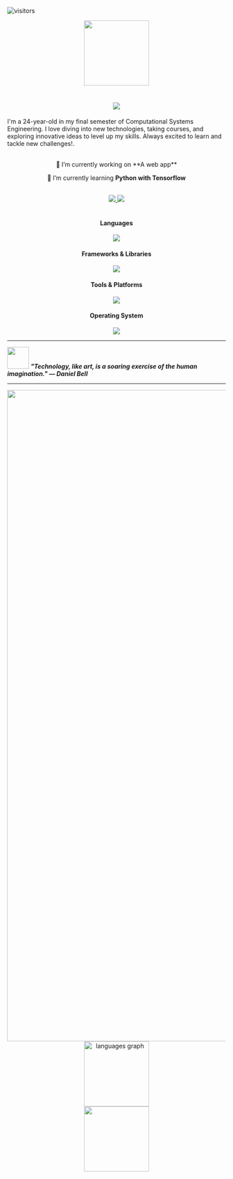 ![visitors](https://visitor-badge.laobi.icu/badge?page_id=SofiaGC009.SofiaGC009)
<div id="codign-time" align="center">
  <img src="https://media.giphy.com/media/v1.Y2lkPTc5MGI3NjExMmhuOWEyMnhyODZhaDA3MDRtYTJ5dGg2dDNtM2NnbmI1ZmZqdDJ4YyZlcD12MV9pbnRlcm5hbF9naWZfYnlfaWQmY3Q9cw/NgurY1o4z080Jfoyzw/giphy.gif" width="150"/>
</div>
<h1 align="center">
<img src="https://readme-typing-svg.herokuapp.com/?font=Courier+Prime&weight=700&size=35&center=true&vCenter=true&width=500&height=70&duration=4000&color=AA21A6&lines=Hi+there!;I'm+Sofia+Garcia+;Welcome+to+my+profile!;"/>
  </h1>

  <p>
    I'm a 24-year-old in my final semester of Computational Systems Engineering. I love diving into new technologies, taking courses, and exploring innovative ideas to level up my skills. Always excited to learn and tackle new challenges!.
  </p>

<br>

<div align="center">
🔭 I’m currently working on **A web app**
  
🌱 I’m currently learning **Python with Tensorflow**
</div>

<br>

<div align="center">
  <a href="mailto:asofiagarcia00@gmail.com" target="_blank_">
<img src="https://img.shields.io/badge/Gmail-333333?style=for-the-badge&logo=gmail&logoColor=white" target="_blank_" />
  </a>
  <a href="https://in.linkedin.com/in/sofia-garcia-987175216" target="_blank_">
    <img src="https://img.shields.io/badge/LinkedIn-0077B5?style=for-the-    badge&logo=linkedin&logoColor=white" target="_blank_" />
  </a>
</div>

<br>

<h4 align="center">
  Languages
</h4>
<p align="center">
  <a href="https://skillicons.dev">
    <img src="https://skillicons.dev/icons?i=java,php,mysql,html,css,js,r,octave,&perline=6" />
  </a>
</p>

<h4 align="center">
  Frameworks & Libraries
</h4>
<p align="center">
  <a href="https://skillicons.dev">
    <img src="https://skillicons.dev/icons?i=bootstrap,jquery,nodejs,react,&perline=6" />
  </a>
</p>

<h4 align="center">
  Tools & Platforms
</h4>
<p align="center">
  <a href="https://skillicons.dev">
    <img src="https://skillicons.dev/icons?i=vscode,visualstudio,git,azure,netlify,npm,unity,blender,&perline=6" />
  </a>
</p>

<h4 align="center">
  Operating System
</h4>
<p align="center">
  <a href="https://skillicons.dev">
    <img src="https://skillicons.dev/icons?i=windows,&perline=6" />
  </a>
</p>

---

<img src="https://media.giphy.com/media/v1.Y2lkPTc5MGI3NjExbHlybm5iODB6d2NkamxwM2I5MHc3N2VybjQ0bXlheWVpM3drMjRsYiZlcD12MV9pbnRlcm5hbF9naWZfYnlfaWQmY3Q9cw/fdt4RGJKIi1ZbIhPvn/giphy.gif" width="50"> <em><b>"Technology, like art, is a soaring exercise of the human imagination." — Daniel Bell</b></em>

---

<div align="center">
<img src="https://github-readme-stats.vercel.app/api?username=SofiaGC009&hide_rank=false&show_icons=true&include_all_commits=true&count_private=true&disable_animations=false&theme=dracula^locale=en&hide_border=false&order=1" height="1500" alt="stats graph"/>
<img src="https://github-readme-stats.vercel.app/api/top-langs?username=SofiaGC009&locale=en&hide_title=false&layout=compact&card_width=320&langs_count=5&theme=dracula&hide_border=false&order=2" height="150" alt="languages graph" />

<div id="end-of-readme" align="center">
  <img src="https://media.giphy.com/media/v1.Y2lkPTc5MGI3NjExNW5paTk1NHl6OHgzMWlqaTRlb2k5cTRvMWo2enM1a2hiODNraWZxaCZlcD12MV9pbnRlcm5hbF9naWZfYnlfaWQmY3Q9cw/0kUT43S9OMN01u6mRG/giphy.gif" width="150"/>
</div>
